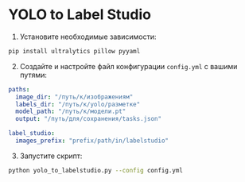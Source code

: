 # YOLO to Label Studio

1. Установите необходимые зависимости:
```bash
pip install ultralytics pillow pyyaml
```

2. Создайте и настройте файл конфигурации `config.yml` с вашими путями:
```yaml
paths:
  image_dir: "/путь/к/изображениям"
  labels_dir: "/путь/к/yolo/разметке"
  model_path: "/путь/к/модели.pt"
  output: "/путь/для/сохранения/tasks.json"

label_studio:
  images_prefix: "prefix/path/in/labelstudio"
```

3. Запустите скрипт:
```bash
python yolo_to_labelstudio.py --config config.yml
```